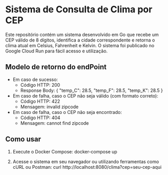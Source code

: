 # Sistema de Consulta de Clima por CEP

Este repositório contém um sistema desenvolvido em Go que recebe um CEP válido de 8 dígitos, identifica a cidade correspondente e retorna o clima atual em Celsius, Fahrenheit e Kelvin. O sistema foi publicado no Google Cloud Run para fácil acesso e utilização.

## Modelo de retorno do endPoint
  - Em caso de sucesso:
    - Código HTTP: 200
    - Response Body: { "temp_C": 28.5, "temp_F": 28.5, "temp_K": 28.5 }
  - Em caso de falha, caso o CEP não seja válido (com formato correto):
    - Código HTTP: 422
    - Mensagem: invalid zipcode
  - Em caso de falha, caso o CEP não seja encontrado:
    - Código HTTP: 404
    - Mensagem: cannot find zipcode

## Como usar

1. Execute o Docker Compose:
    docker-compose up

1. Acesse o sistema em seu navegador ou utilizando ferramentas como cURL ou Postman:
    curl http://localhost:8080/clima?cep=seu-cep-aqui